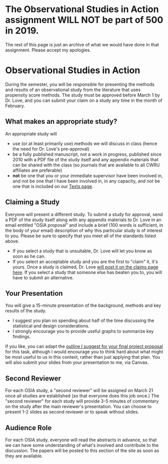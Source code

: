 # The Observational Studies in Action assignment WILL NOT be part of 500 in 2019.

The rest of this page is just an archive of what we would have done in that assignment. Please accept my apologies.

# Observational Studies in Action

During the semester, you will be responsible for presenting the methods and results of an observational study from the literature that uses propensity score methods. The study must be approved before March 1 by Dr. Love, and you can submit your claim on a study any time in the month of February. 

## What makes an appropriate study?

An appropriate study will 

- use (or at least primarily use) methods we will discuss in class (hence the need for Dr. Love's pre-approval)
- be a fully published manuscript, not a work in progress, published since 2010 with a PDF file of the study itself and any appendix materials that can be shared with the class (so journals that are available to all CWRU affiliates are preferable)
- **not** be one that you or your immediate supervisor have been involved in, and not be one that I have been involved in, in any capacity, and not be one that is included on our [Texts page](https://github.com/THOMASELOVE/500-2018/tree/master/texts).

## Claiming a Study

Everyone will present a different study. To submit a study for approval, send a PDF of the study itself along with any appendix materials to Dr. Love in an email entitled "OSIA proposal" and include a brief (100 words is sufficient, in the body of your email) description of why this particular study is of interest to you. Please be sure to specify that you meet all of the standards listed above.

- If you select a study that is unsuitable, Dr. Love will let you know as soon as he can.
- If you select an acceptable study and you are the first to "claim" it, it's yours. Once a study is claimed, Dr. Love [will post it on the claims page here](https://github.com/THOMASELOVE/2019-500/blob/master/assignments/OSIA/claims.md). If you select a study that someone else has beaten you to, you will have to submit an alternative.

## Your Presentation

You will give a 15-minute presentation of the background, methods and key results of the study. 

- I suggest you plan on spending about half of the time discussing the statistical and design considerations.
- I strongly encourage you to provide useful graphs to summarize key findings.

If you like, you can adapt the [outline I suggest for your final project proposal](https://github.com/THOMASELOVE/2019-500/tree/master/projects/final#the-presentation) for this task, although I would encourage you to think hard about what might be most useful to us in this context, rather than just applying that plan. You will also submit your slides from your presentation to me, via Canvas.

## Second Reviewer

For each OSIA study, a "second reviewer" will be assigned on March 21 once all studies are established (so that everyone does this job once.) The "second reviewer" for each study will provide 3-5 minutes of commentary on the study after the main reviewer's presentation. You can choose to present 1-2 slides as second reviewer or to speak without slides.

## Audience Role

For each OSIA study, everyone will read the abstracts in advance, so that we can have some understanding of what's involved and contribute to the discussion. The papers will be posted to this section of the site as soon as they are available.
